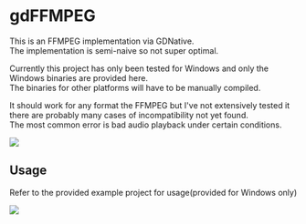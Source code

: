 # gdFFMPEG

This is an FFMPEG implementation via GDNative.   
The implementation is semi-naive so not super optimal.  
  
Currently this project has only been tested for Windows and only the Windows binaries are provided here.  
The binaries for other platforms will have to be manually compiled.
  
It should work for any format the FFMPEG but I've not extensively tested it there are probably many cases of incompatibility not yet found.  
The most common error is bad audio playback under certain conditions.  
  
![](https://i.imgur.com/TRur6KL.png)
  
## Usage
Refer to the provided example project for usage(provided for Windows only)  

![](https://i.imgur.com/k4yM430.png)
